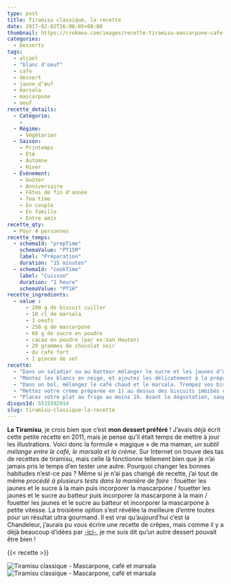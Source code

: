 ```yaml
---
type: post
title: Tiramisu classique, la recette
date: 2017-02-02T16:08:05+00:00
thumbnail: https://crokmou.com/images/recette-tiramisu-mascarpone-cafe-crokmou-blog-cuisine-voyage-belgique-1_sj0f5k.jpg
categories:
  - Desserts
tags:
  - alcool
  - "blanc d'oeuf"
  - cafe
  - dessert
  - jaune d’œuf
  - marsala
  - mascarpone
  - oeuf
recette_details:
  - Catégorie:
    -
  - Régime:
    - Végétarien
  - Saison:
    - Printemps
    - Été
    - Automne
    - Hiver
  - Évènement:
    - Goûter
    - Anniversaire
    - Fêtes de fin d'année
    - Tea time
    - En couple
    - En famille
    - Entre amis
recette_qty:
  - Pour 4 personnes
recette_temps:
  - schemaId: "prepTime"
    schemaValue: "PT15M"
    label: "Préparation"
    duration: "15 minutes"
  - schemaId: "cookTime"
    label: "Cuisson"
    duration: "1 heure"
    schemaValue: "PT1H"
recette_ingredients:
  - value :
      - 200 g de biscuit cuiller
      - 10 cl de marsala
      - 3 oeufs
      - 250 g de mascarpone
      - 60 g de sucre en poudre
      - cacao en poudre (par ex:Van Houten)
      - 20 grammes de chocolat noir
      - du café fort
      - 1 pincée de sel
recette:
  - "Dans un saladier ou au batteur mélanger le sucre et les jaunes d’œufs jusqu’à ce que le mélange blanchisse et soit plus volumineux. Incorporez la mascarpone à votre mélange (par cuillères à soupe), et mélangez à l’aide d’une spatule (ou au batteur en vitesse 1) sans écraser la mascarpone."
  - "Montez les blancs en neige, et ajoutez les délicatement à la préparation précédente."
  - "Dans un bol, mélangez le café chaud et le marsala. Trempez vos biscuits dans ce mélange et placez les dans le fond d’un plat."
  - "Mettez votre crème préparée en 1) au dessus des biscuits imbibés de café/marsala et faites ainsi des superpositions jusqu’à ce qu’il n’y ai plus de crème."
  - "Placez votre plat au frigo au moins 1h. Avant la dégustation, saupoudrez votre dessert de cacao en poudre…"
disqusId: 5515592914
slug: tiramisu-classique-la-recette
---
```


**Le Tiramisu**, je crois bien que c’est **mon dessert préféré** ! J’avais déjà écrit cette petite recette en 2011, mais je pense qu’il était temps de mettre à jour les illustrations. Voici donc la formule « magique » de ma maman, _un subtil mélange entre le café, le marsala et la crème_. Sur Internet on trouve des tas de recettes de tiramisu, mais celle là fonctionne tellement bien que je n’ai jamais pris le temps d’en tester une autre. Pourquoi changer les bonnes habitudes n’est-ce pas ? Même si je n’ai pas changé de recette, j’ai tout de même _procédé à plusieurs tests dans la manière de faire_ : fouetter les jaunes et le sucre à la main puis incorporer la mascarpone / fouetter les jaunes et le sucre au batteur puis incorporer la mascarpone à la main / fouetter les jaunes et le sucre au batteur et incorporer la mascarpone à petite vitesse. La troisième option s’est révélée la meilleure d’entre toutes pour un résultat ultra gourmand. Il est vrai qu’aujourd’hui c’est la Chandeleur, j’aurais pu vous écrire une recette de crêpes, mais comme il y a déjà beaucoup d’idées par [-ici-](http://www.crokmou.com/tag/chandeleur), je me suis dit qu’un autre dessert pouvait être bien !  

{{< recette >}}

![Tiramisu classique - Mascarpone, café et marsala](https://crokmou.com/images/recette-tiramisu-mascarpone-cafe-crokmou-blog-cuisine-voyage-belgique-1_sj0f5k.jpg)![Tiramisu classique - Mascarpone, café et marsala](https://crokmou.com/images/recette-tiramisu-mascarpone-cafe-crokmou-blog-cuisine-voyage-belgique-3_bciaqh.jpg)
